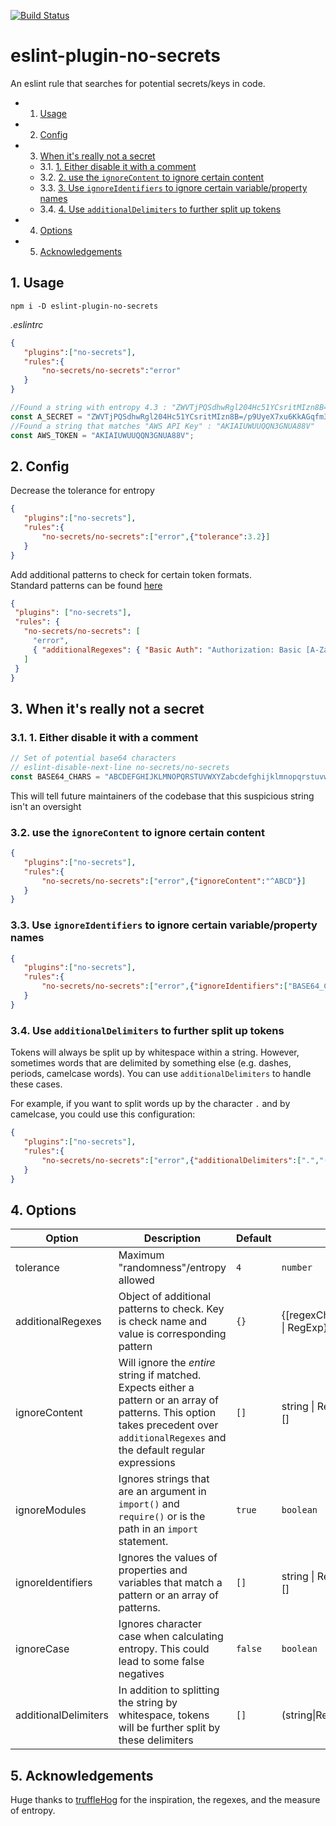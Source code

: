 [![Build Status](https://travis-ci.org/nickdeis/eslint-plugin-no-secrets.svg)](https://travis-ci.org/nickdeis/eslint-plugin-no-secrets)


# eslint-plugin-no-secrets

An eslint rule that searches for potential secrets/keys in code.

<!-- vscode-markdown-toc -->
* 1. [Usage](#Usage)
* 2. [Config](#Config)
* 3. [When it's really not a secret](#Whenitsreallynotasecret)
	* 3.1. [1. Either disable it with a comment](#Eitherdisableitwithacomment)
	* 3.2. [2. use the `ignoreContent` to ignore certain content](#usetheignoreContenttoignorecertaincontent)
	* 3.3. [3. Use `ignoreIdentifiers` to ignore certain variable/property names](#UseignoreIdentifierstoignorecertainvariablepropertynames)
	* 3.4. [4. Use `additionalDelimiters` to further split up tokens](#UseadditionalDelimiterstofurthersplituptokens)
* 4. [Options](#Options)
* 5. [Acknowledgements](#Acknowledgements)

<!-- vscode-markdown-toc-config
	numbering=true
	autoSave=true
	/vscode-markdown-toc-config -->
<!-- /vscode-markdown-toc -->

##  1. <a name='Usage'></a>Usage

`npm i -D eslint-plugin-no-secrets`

*.eslintrc*
```json
{
   "plugins":["no-secrets"],
   "rules":{
       "no-secrets/no-secrets":"error"
   }
}
```

```js
//Found a string with entropy 4.3 : "ZWVTjPQSdhwRgl204Hc51YCsritMIzn8B=/p9UyeX7xu6KkAGqfm3FJ+oObLDNEva"
const A_SECRET = "ZWVTjPQSdhwRgl204Hc51YCsritMIzn8B=/p9UyeX7xu6KkAGqfm3FJ+oObLDNEva";
//Found a string that matches "AWS API Key" : "AKIAIUWUUQQN3GNUA88V"
const AWS_TOKEN = "AKIAIUWUUQQN3GNUA88V";
```

##  2. <a name='Config'></a>Config

Decrease the tolerance for entropy

```json
{
   "plugins":["no-secrets"],
   "rules":{
       "no-secrets/no-secrets":["error",{"tolerance":3.2}]
   }
}
```

Add additional patterns to check for certain token formats.  
Standard patterns can be found [here](./regexes.js)


```json
{
 "plugins": ["no-secrets"],
 "rules": {
   "no-secrets/no-secrets": [
     "error",
     { "additionalRegexes": { "Basic Auth": "Authorization: Basic [A-Za-z0-9+/=]*" } }
   ]
 }
}
```
##  3. <a name='Whenitsreallynotasecret'></a>When it's really not a secret

###  3.1. <a name='Eitherdisableitwithacomment'></a>1. Either disable it with a comment

```javascript
// Set of potential base64 characters
// eslint-disable-next-line no-secrets/no-secrets
const BASE64_CHARS = "ABCDEFGHIJKLMNOPQRSTUVWXYZabcdefghijklmnopqrstuvwxyz0123456789+/=";
```

This will tell future maintainers of the codebase that this suspicious string isn't an oversight

###  3.2. <a name='usetheignoreContenttoignorecertaincontent'></a> use the `ignoreContent` to ignore certain content

```json
{
   "plugins":["no-secrets"],
   "rules":{
       "no-secrets/no-secrets":["error",{"ignoreContent":"^ABCD"}]
   }
}
```

###  3.3. <a name='UseignoreIdentifierstoignorecertainvariablepropertynames'></a> Use `ignoreIdentifiers` to ignore certain variable/property names

```json
{
   "plugins":["no-secrets"],
   "rules":{
       "no-secrets/no-secrets":["error",{"ignoreIdentifiers":["BASE64_CHARS"]}]
   }
}
```

###  3.4. <a name='UseadditionalDelimiterstofurthersplituptokens'></a> Use `additionalDelimiters` to further split up tokens

Tokens will always be split up by whitespace within a string. However, sometimes words that are delimited by something else (e.g. dashes, periods, camelcase words). You can use `additionalDelimiters` to handle these cases.

For example, if you want to split words up by the character `.` and by camelcase, you could use this configuration:

```json
{
   "plugins":["no-secrets"],
   "rules":{
       "no-secrets/no-secrets":["error",{"additionalDelimiters":[".","(?=[A-Z][a-z])"]}]
   }
}
```


##  4. <a name='Options'></a>Options

|Option|Description|Default|Type|
|------|-----------|----------------|----|
|tolerance|Maximum "randomness"/entropy allowed|`4`|`number`|
|additionalRegexes|Object of additional patterns to check. Key is check name and value is corresponding pattern |`{}`|{\[regexCheckName:string]:string \| RegExp}|
|ignoreContent|Will ignore the *entire* string if matched. Expects either a pattern or an array of patterns. This option takes precedent over `additionalRegexes` and the default regular expressions|`[]`|string \| RegExp \| (string\|RegExp)[]|
|ignoreModules|Ignores strings that are an argument in `import()` and `require()` or is the path in an `import` statement.|`true`|`boolean`|
|ignoreIdentifiers|Ignores the values of properties and variables that match a pattern or an array of patterns. |`[]`|string \| RegExp \| (string\|RegExp)[]|
|ignoreCase|Ignores character case when calculating entropy. This could lead to some false negatives|`false`|`boolean`|
|additionalDelimiters|In addition to splitting the string by whitespace, tokens will be further split by these delimiters|`[]`|(string\|RegExp)[]|

##  5. <a name='Acknowledgements'></a>Acknowledgements

Huge thanks to [truffleHog](https://github.com/dxa4481/truffleHog) for the inspiration, the regexes, and the measure of entropy.


